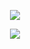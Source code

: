 <p align="center">
  <img src="https://github-readme-stats.vercel.app/api?username=rudolfschmidt">
</p>
<p align="center">
  <img src="https://github-readme-stats.vercel.app/api/top-langs?username=rudolfschmidt">
</p>
